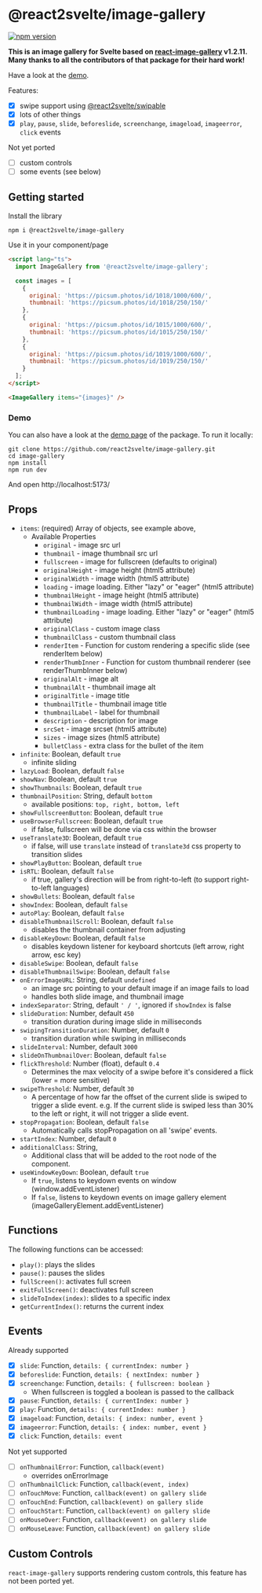# @react2svelte/image-gallery

[![npm version](https://img.shields.io/npm/v/@react2svelte/image-gallery.svg)](https://www.npmjs.com/package/@react2svelte/image-gallery)

**This is an image gallery for Svelte based on [react-image-gallery](https://github.com/xiaolin/react-image-gallery) v1.2.11. Many thanks to all the contributors of that package for their hard work!**

Have a look at the [demo](https://react2svelte.github.io/image-gallery/).

Features:

- [x] swipe support using [@react2svelte/swipable](https://www.npmjs.com/package/@react2svelte/swipable)
- [x] lots of other things
- [x] `play`, `pause`, `slide`, `beforeslide`, `screenchange`, `imageload`, `imageerror`, `click` events

Not yet ported

- [ ] custom controls
- [ ] some events (see below)

## Getting started

Install the library

```
npm i @react2svelte/image-gallery
```

Use it in your component/page

```html
<script lang="ts">
  import ImageGallery from '@react2svelte/image-gallery';

  const images = [
    {
      original: 'https://picsum.photos/id/1018/1000/600/',
      thumbnail: 'https://picsum.photos/id/1018/250/150/'
    },
    {
      original: 'https://picsum.photos/id/1015/1000/600/',
      thumbnail: 'https://picsum.photos/id/1015/250/150/'
    },
    {
      original: 'https://picsum.photos/id/1019/1000/600/',
      thumbnail: 'https://picsum.photos/id/1019/250/150/'
    }
  ];
</script>

<ImageGallery items="{images}" />
```

### Demo

You can also have a look at the [demo page](https://react2svelte.github.io/image-gallery/) of the package. To run it locally:

```
git clone https://github.com/react2svelte/image-gallery.git
cd image-gallery
npm install
npm run dev
```

And open http://localhost:5173/

## Props

- `items`: (required) Array of objects, see example above,
  - Available Properties
    - `original` - image src url
    - `thumbnail` - image thumbnail src url
    - `fullscreen` - image for fullscreen (defaults to original)
    - `originalHeight` - image height (html5 attribute)
    - `originalWidth` - image width (html5 attribute)
    - `loading` - image loading. Either "lazy" or "eager" (html5 attribute)
    - `thumbnailHeight` - image height (html5 attribute)
    - `thumbnailWidth` - image width (html5 attribute)
    - `thumbnailLoading` - image loading. Either "lazy" or "eager" (html5 attribute)
    - `originalClass` - custom image class
    - `thumbnailClass` - custom thumbnail class
    - `renderItem` - Function for custom rendering a specific slide (see renderItem below)
    - `renderThumbInner` - Function for custom thumbnail renderer (see renderThumbInner below)
    - `originalAlt` - image alt
    - `thumbnailAlt` - thumbnail image alt
    - `originalTitle` - image title
    - `thumbnailTitle` - thumbnail image title
    - `thumbnailLabel` - label for thumbnail
    - `description` - description for image
    - `srcSet` - image srcset (html5 attribute)
    - `sizes` - image sizes (html5 attribute)
    - `bulletClass` - extra class for the bullet of the item
- `infinite`: Boolean, default `true`
  - infinite sliding
- `lazyLoad`: Boolean, default `false`
- `showNav`: Boolean, default `true`
- `showThumbnails`: Boolean, default `true`
- `thumbnailPosition`: String, default `bottom`
  - available positions: `top, right, bottom, left`
- `showFullscreenButton`: Boolean, default `true`
- `useBrowserFullscreen`: Boolean, default `true`
  - if false, fullscreen will be done via css within the browser
- `useTranslate3D`: Boolean, default `true`
  - if false, will use `translate` instead of `translate3d` css property to transition slides
- `showPlayButton`: Boolean, default `true`
- `isRTL`: Boolean, default `false`
  - if true, gallery's direction will be from right-to-left (to support right-to-left languages)
- `showBullets`: Boolean, default `false`
- `showIndex`: Boolean, default `false`
- `autoPlay`: Boolean, default `false`
- `disableThumbnailScroll`: Boolean, default `false`
  - disables the thumbnail container from adjusting
- `disableKeyDown`: Boolean, default `false`
  - disables keydown listener for keyboard shortcuts (left arrow, right arrow, esc key)
- `disableSwipe`: Boolean, default `false`
- `disableThumbnailSwipe`: Boolean, default `false`
- `onErrorImageURL`: String, default `undefined`
  - an image src pointing to your default image if an image fails to load
  - handles both slide image, and thumbnail image
- `indexSeparator`: String, default `' / '`, ignored if `showIndex` is false
- `slideDuration`: Number, default `450`
  - transition duration during image slide in milliseconds
- `swipingTransitionDuration`: Number, default `0`
  - transition duration while swiping in milliseconds
- `slideInterval`: Number, default `3000`
- `slideOnThumbnailOver`: Boolean, default `false`
- `flickThreshold`: Number (float), default `0.4`
  - Determines the max velocity of a swipe before it's considered a flick (lower = more sensitive)
- `swipeThreshold`: Number, default `30`
  - A percentage of how far the offset of the current slide is swiped to trigger a slide event.
    e.g. If the current slide is swiped less than 30% to the left or right, it will not trigger a slide event.
- `stopPropagation`: Boolean, default `false`
  - Automatically calls stopPropagation on all 'swipe' events.
- `startIndex`: Number, default `0`
- `additionalClass`: String,
  - Additional class that will be added to the root node of the component.
- `useWindowKeyDown`: Boolean, default `true`
  - If `true`, listens to keydown events on window (window.addEventListener)
  - If `false`, listens to keydown events on image gallery element (imageGalleryElement.addEventListener)

## Functions

The following functions can be accessed:

- `play()`: plays the slides
- `pause()`: pauses the slides
- `fullScreen()`: activates full screen
- `exitFullScreen()`: deactivates full screen
- `slideToIndex(index)`: slides to a specific index
- `getCurrentIndex()`: returns the current index

## Events

Already supported

- [x] `slide`: Function, `details: { currentIndex: number }`
- [x] `beforeslide`: Function, `details: { nextIndex: number }`
- [x] `screenchange`: Function, `details: { fullscreen: boolean }`
  - When fullscreen is toggled a boolean is passed to the callback
- [x] `pause`: Function, `details: { currentIndex: number }`
- [x] `play`: Function, `details: { currentIndex: number }`
- [x] `imageload`: Function, `details: { index: number, event }`
- [x] `imageerror`: Function, `details: { index: number, event }`
- [x] `click`: Function, `details: event`

Not yet supported

- [ ] `onThumbnailError`: Function, `callback(event)`
  - overrides onErrorImage
- [ ] `onThumbnailClick`: Function, `callback(event, index)`
- [ ] `onTouchMove`: Function, `callback(event) on gallery slide`
- [ ] `onTouchEnd`: Function, `callback(event) on gallery slide`
- [ ] `onTouchStart`: Function, `callback(event) on gallery slide`
- [ ] `onMouseOver`: Function, `callback(event) on gallery slide`
- [ ] `onMouseLeave`: Function, `callback(event) on gallery slide`

## Custom Controls

`react-image-gallery` supports rendering custom controls, this feature has not been ported yet.
